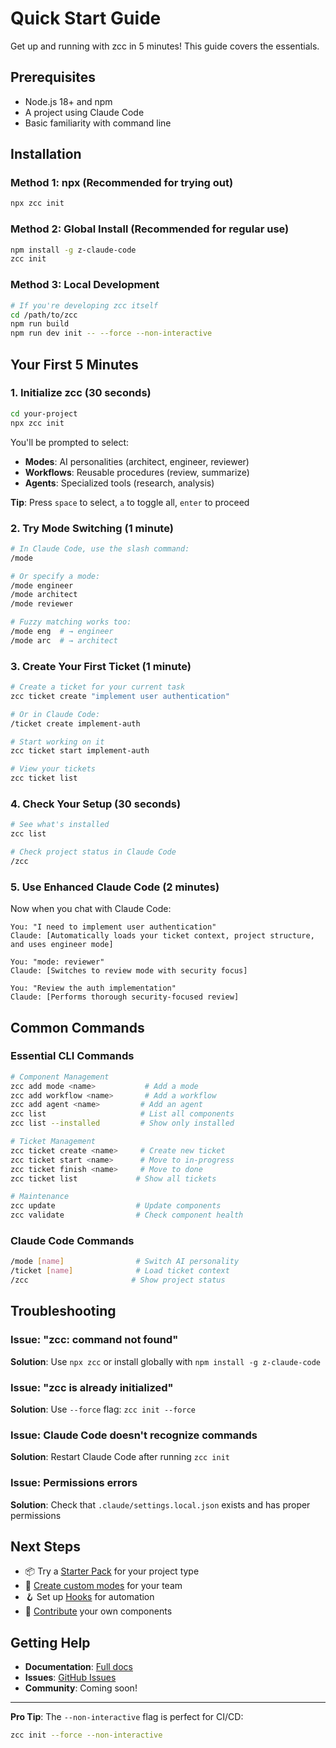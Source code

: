 # Quick Start Guide

Get up and running with zcc in 5 minutes! This guide covers the essentials.

## Prerequisites

- Node.js 18+ and npm
- A project using Claude Code
- Basic familiarity with command line

## Installation

### Method 1: npx (Recommended for trying out)
```bash
npx zcc init
```

### Method 2: Global Install (Recommended for regular use)
```bash
npm install -g z-claude-code
zcc init
```

### Method 3: Local Development
```bash
# If you're developing zcc itself
cd /path/to/zcc
npm run build
npm run dev init -- --force --non-interactive
```

## Your First 5 Minutes

### 1. Initialize zcc (30 seconds)
```bash
cd your-project
npx zcc init
```

You'll be prompted to select:
- **Modes**: AI personalities (architect, engineer, reviewer)
- **Workflows**: Reusable procedures (review, summarize)
- **Agents**: Specialized tools (research, analysis)

**Tip**: Press `space` to select, `a` to toggle all, `enter` to proceed

### 2. Try Mode Switching (1 minute)
```bash
# In Claude Code, use the slash command:
/mode

# Or specify a mode:
/mode engineer
/mode architect
/mode reviewer

# Fuzzy matching works too:
/mode eng  # → engineer
/mode arc  # → architect
```

### 3. Create Your First Ticket (1 minute)
```bash
# Create a ticket for your current task
zcc ticket create "implement user authentication"

# Or in Claude Code:
/ticket create implement-auth

# Start working on it
zcc ticket start implement-auth

# View your tickets
zcc ticket list
```

### 4. Check Your Setup (30 seconds)
```bash
# See what's installed
zcc list

# Check project status in Claude Code
/zcc
```

### 5. Use Enhanced Claude Code (2 minutes)

Now when you chat with Claude Code:

```text
You: "I need to implement user authentication"
Claude: [Automatically loads your ticket context, project structure, and uses engineer mode]

You: "mode: reviewer"
Claude: [Switches to review mode with security focus]

You: "Review the auth implementation"
Claude: [Performs thorough security-focused review]
```

## Common Commands

### Essential CLI Commands
```bash
# Component Management
zcc add mode <name>           # Add a mode
zcc add workflow <name>       # Add a workflow
zcc add agent <name>         # Add an agent
zcc list                     # List all components
zcc list --installed         # Show only installed

# Ticket Management
zcc ticket create <name>     # Create new ticket
zcc ticket start <name>      # Move to in-progress
zcc ticket finish <name>     # Move to done
zcc ticket list             # Show all tickets

# Maintenance
zcc update                  # Update components
zcc validate                # Check component health
```

### Claude Code Commands
```bash
/mode [name]                # Switch AI personality
/ticket [name]              # Load ticket context
/zcc                       # Show project status
```

## Troubleshooting

### Issue: "zcc: command not found"
**Solution**: Use `npx zcc` or install globally with `npm install -g z-claude-code`

### Issue: "zcc is already initialized"
**Solution**: Use `--force` flag: `zcc init --force`

### Issue: Claude Code doesn't recognize commands
**Solution**: Restart Claude Code after running `zcc init`

### Issue: Permissions errors
**Solution**: Check that `.claude/settings.local.json` exists and has proper permissions

## Next Steps

- 📦 Try a [Starter Pack](STARTER_PACKS.md) for your project type
- 🎨 [Create custom modes](CUSTOM_MODES.md) for your team
- 🪝 Set up [Hooks](HOOKS_GUIDE.md) for automation
- 🤝 [Contribute](../CONTRIBUTING.md) your own components

## Getting Help

- **Documentation**: [Full docs](https://github.com/git-on-my-level/zcc#readme)
- **Issues**: [GitHub Issues](https://github.com/git-on-my-level/zcc/issues)
- **Community**: Coming soon!

---

**Pro Tip**: The `--non-interactive` flag is perfect for CI/CD:
```bash
zcc init --force --non-interactive
```